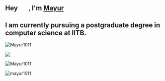 ## Hey <img src="https://github.com/TheDudeThatCode/TheDudeThatCode/blob/master/Assets/Hi.gif" height = "15" width="29">, I'm [Mayur](https://github.com/Mayur1011) 
<h2 align="left">I am currently pursuing a postgraduate degree in computer science at IITB.</h2>

<!-- To show profile views -->
<!-- <p align="left"> <img src="https://komarev.com/ghpvc/?username=Mayur1011&label=Profile%20views&color=0e75b6&style=flat" alt="Mayur1011" /> </p> -->


<p><img align="center" src="https://github-readme-stats.vercel.app/api/top-langs?username=Mayur1011&show_icons=true&locale=en&layout=compact&title_color=ffffff&icon_color=bb2acf&text_color=daf7dc&bg_color=151515" alt="Mayur1011" /></p>
<p> <img src="https://github-readme-stats.vercel.app/api?username=Mayur1011&&show_icons=true&title_color=ffffff&icon_color=bb2acf&text_color=daf7dc&bg_color=151515" /></p>
<p><img align="center" src="https://github-readme-streak-stats.herokuapp.com/?user=Mayur1011&theme=dark" alt="Mayur1011" /></p>

<p align="left"> <img src="https://komarev.com/ghpvc/?username=mayur1011&label=Profile%20views&color=0e75b6&style=flat" alt="mayur1011" /> </p>

